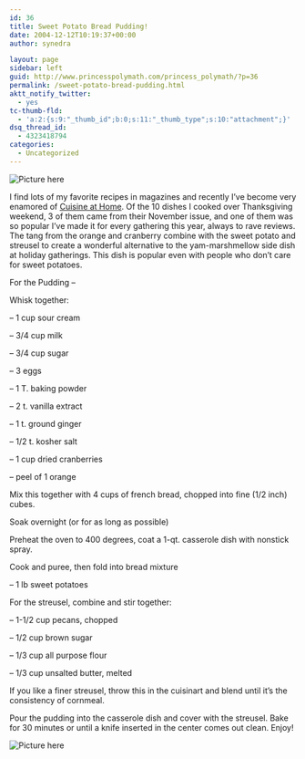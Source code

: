 ```yaml
---
id: 36
title: Sweet Potato Bread Pudding!
date: 2004-12-12T10:19:37+00:00
author: synedra

layout: page
sidebar: left
guid: http://www.princesspolymath.com/princess_polymath/?p=36
permalink: /sweet-potato-bread-pudding.html
aktt_notify_twitter:
  - yes
tc-thumb-fld:
  - 'a:2:{s:9:"_thumb_id";b:0;s:11:"_thumb_type";s:10:"attachment";}'
dsq_thread_id:
  - 4323418794
categories:
  - Uncategorized
---
```


![Picture here](http://www.perlgoddess.com/blog/images/pudding_1.jpg) 

I find lots of my favorite recipes in magazines and recently I&#8217;ve become very enamored of [Cuisine at Home](http://www.cuisinemag.com/). Of the 10 dishes I cooked over Thanksgiving weekend, 3 of them came from their November issue, and one of them was so popular I&#8217;ve made it for every gathering this year, always to rave reviews. The tang from the orange and cranberry combine with the sweet potato and streusel to create a wonderful alternative to the yam-marshmellow side dish at holiday gatherings. This dish is popular even with people who don&#8217;t care for sweet potatoes.
  
For the Pudding &#8211;
  
Whisk together:
  
&#8211; 1 cup sour cream
  
&#8211; 3/4 cup milk
  
&#8211; 3/4 cup sugar
  
&#8211; 3 eggs
  
&#8211; 1 T. baking powder
  
&#8211; 2 t. vanilla extract
  
&#8211; 1 t. ground ginger
  
&#8211; 1/2 t. kosher salt
  
&#8211; 1 cup dried cranberries
  
&#8211; peel of 1 orange
  
Mix this together with 4 cups of french bread, chopped into fine (1/2 inch) cubes.
  
Soak overnight (or for as long as possible)
  
Preheat the oven to 400 degrees, coat a 1-qt. casserole dish with nonstick spray.
  
Cook and puree, then fold into bread mixture
  
&#8211; 1 lb sweet potatoes
  
For the streusel, combine and stir together:
  
&#8211; 1-1/2 cup pecans, chopped
  
&#8211; 1/2 cup brown sugar
  
&#8211; 1/3 cup all purpose flour
  
&#8211; 1/3 cup unsalted butter, melted
  
If you like a finer streusel, throw this in the cuisinart and blend until it&#8217;s the consistency of cornmeal.
  
Pour the pudding into the casserole dish and cover with the streusel. Bake for 30 minutes or until a knife inserted in the center comes out clean. Enjoy!
  
![Picture here](http://www.perlgoddess.com/blog/images/pudding_2.jpg)